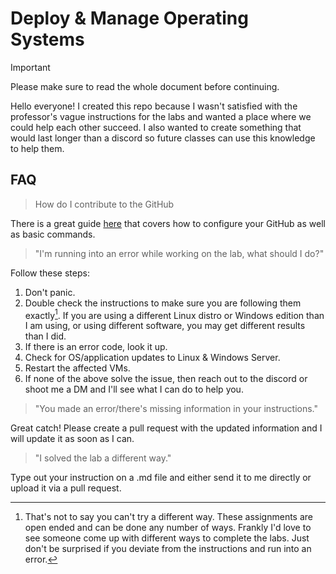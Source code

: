 # Deploy & Manage Operating Systems

> [!IMPORTANT]
> Please make sure to read the whole document before continuing.

Hello everyone! I created this repo because I wasn't satisfied with the professor's vague instructions for the labs and wanted a place where we could help each other succeed. I also wanted to create something that would last longer than a discord so future classes can use this knowledge to help them.


## FAQ

> How do I contribute to the GitHub

There is a great guide [here](Misc/GitHub%20Setup.md) that covers how to configure your GitHub as well as basic commands.

> "I'm running into an error while working on the lab, what should I do?"

Follow these steps:
1. Don't panic.
1. Double check the instructions to make sure you are following them exactly[^1]. If you are using a different Linux distro or Windows edition than I am using, or using different software, you may get different results than I did.
1. If there is an error code, look it up.
1. Check for OS/application updates to Linux & Windows Server.
1. Restart the affected VMs.
1. If none of the above solve the issue, then reach out to the discord or shoot me a DM and I'll see what I can do to help you.

[^1]: That's not to say you can't try a different way. These assignments are open ended and can be done any number of ways. Frankly I'd love to see someone come up with different ways to complete the labs. Just don't be surprised if you deviate from the instructions and run into an error.

> "You made an error/there's missing information in your instructions."

Great catch! Please create a pull request with the updated information and I will update it as soon as I can.

> "I solved the lab a different way."

Type out your instruction on a .md file and either send it to me directly or upload it via a pull request.
